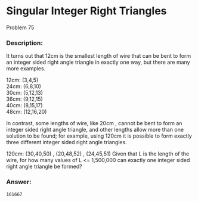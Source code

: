 # Singular Integer Right Triangles
Problem 75
### Description:
It turns out that 12cm
 is the smallest length of wire that can be bent to form an integer sided right angle triangle in exactly one way, but there are many more examples.

12cm: (3,4,5)  
24cm: (6,8,10)    
30cm: (5,12,13)  
36cm: (9,12,15)  
40cm: (8,15,17)  
48cm: (12,16,20)  

In contrast, some lengths of wire, like 20cm
, cannot be bent to form an integer sided right angle triangle, and other lengths allow more than one solution to be found; for example, using 120cm
 it is possible to form exactly three different integer sided right angle triangles.

120cm: (30,40,50)
, (20,48,52)
, (24,45,51)
Given that L
 is the length of the wire, for how many values of L <= 1,500,000
 can exactly one integer sided right angle triangle be formed?

### Answer:
```
161667
```
